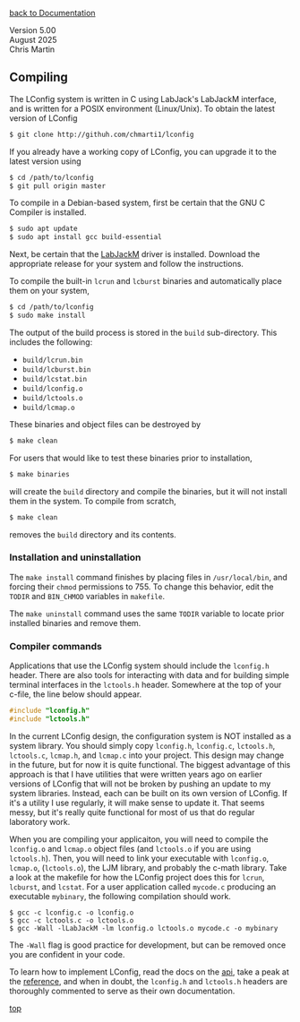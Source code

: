 [back to Documentation](documentation.md)

Version 5.00  
August 2025  
Chris Martin  

## <a name="compiling"></a> Compiling

The LConfig system is written in C using LabJack's LabJackM interface, and is written for a POSIX environment (Linux/Unix).  To obtain the latest version of LConfig

```bash
$ git clone http://githuh.com/chmarti1/lconfig
```

If you already have a working copy of LConfig, you can upgrade it to the latest version using
```bash
$ cd /path/to/lconfig
$ git pull origin master
```

To compile in a Debian-based system, first be certain that the GNU C Compiler is installed.

```bash
$ sudo apt update
$ sudo apt install gcc build-essential
```

Next, be certain that the [LabJackM](https://labjack.com/support/software/installers/ljm) driver is installed.  Download the appropriate release for your system and follow the instructions.

To compile the built-in `lcrun` and `lcburst` binaries and automatically place them on your system,
```bash
$ cd /path/to/lconfig
$ sudo make install
```

The output of the build process is stored in the `build` sub-directory.  This includes the following:  
- `build/lcrun.bin`  
- `build/lcburst.bin`  
- `build/lcstat.bin`  
- `build/lconfig.o`  
- `build/lctools.o`  
- `build/lcmap.o`  

These binaries and object files can be destroyed by
```bash
$ make clean
```
For users that would like to test these binaries prior to installation,
```bash
$ make binaries
```
will create the `build` directory and compile the binaries, but it will not install them in the system.  To compile from scratch, 
```bash
$ make clean
```
removes the `build` directory and its contents.  

### Installation and uninstallation

The `make install` command finishes by placing files in `/usr/local/bin`, and forcing their `chmod` permissions to 755.  To change this behavior, edit the `TODIR` and `BIN_CHMOD` variables in `makefile`.  

The `make uninstall` command uses the same `TODIR` variable to locate prior installed binaries and remove them.  

### Compiler commands

Applications that use the LConfig system should include the `lconfig.h` header.  There are also tools for interacting with data and for building simple terminal interfaces in the `lctools.h` header.  Somewhere at the top of your c-file, the line below should appear.  

```C
#include "lconfig.h"
#include "lctools.h"
```

In the current LConfig design, the configuration system is NOT installed as a system library.  You should simply copy `lconfig.h`, `lconfig.c`, `lctools.h`, `lctools.c`, `lcmap.h`, and `lcmap.c` into your project.  This design may change in the future, but for now it is quite functional.  The biggest advantage of this approach is that I have utilities that were written years ago on earlier versions of LConfig that will not be broken by pushing an update to my system libraries.  Instead, each can be built on its own version of LConfig.  If it's a utility I use regularly, it will make sense to update it.  That seems messy, but it's really quite functional for most of us that do regular laboratory work.

When you are compiling your applicaiton, you will need to compile the `lconfig.o` and `lcmap.o` object files (and `lctools.o` if you are using `lctools.h`).  Then, you will need to link your executable with `lconfig.o`, `lcmap.o`, (`lctools.o`), the LJM library, and probably the c-math library.  Take a look at the makefile for how the LConfig project does this for `lcrun`, `lcburst`, and `lcstat`.  For a user application called `mycode.c` producing an executable `mybinary`, the following compilation should work.
```
$ gcc -c lconfig.c -o lconfig.o
$ gcc -c lctools.c -o lctools.o
$ gcc -Wall -lLabJackM -lm lconfig.o lctools.o mycode.c -o mybinary
```
The `-Wall` flag is good practice for development, but can be removed once you are confident in your code.

To learn how to implement LConfig, read the docs on the [api](api.md), take a peak at the [reference](reference.md), and when in doubt, the `lconfig.h` and `lctools.h` headers are thoroughly commented to serve as their own documentation.

[top](#compiling)
